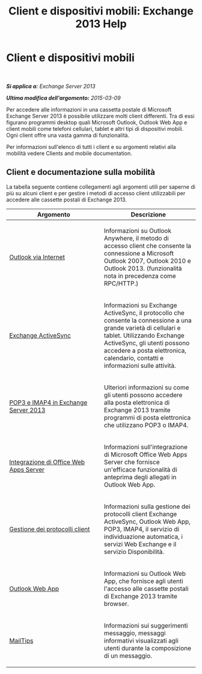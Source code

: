 ﻿---
title: 'Client e dispositivi mobili: Exchange 2013 Help'
TOCTitle: Client e dispositivi mobili
ms:assetid: d67342e7-6ee0-4228-9f84-721b2a53fb4c
ms:mtpsurl: https://technet.microsoft.com/it-it/library/JJ150572(v=EXCHG.150)
ms:contentKeyID: 50481772
ms.date: 05/22/2018
mtps_version: v=EXCHG.150
ms.translationtype: MT
---

# Client e dispositivi mobili

 

_**Si applica a:** Exchange Server 2013_

_**Ultima modifica dell'argomento:** 2015-03-09_

Per accedere alle informazioni in una cassetta postale di Microsoft Exchange Server 2013 è possibile utilizzare molti client differenti. Tra di essi figurano programmi desktop quali Microsoft Outlook, Outlook Web App e client mobili come telefoni cellulari, tablet e altri tipi di dispositivi mobili. Ogni client offre una vasta gamma di funzionalità.

Per informazioni sull'elenco di tutti i client e su argomenti relativi alla mobilità vedere Clients and mobile documentation.

## Client e documentazione sulla mobilità

La tabella seguente contiene collegamenti agli argomenti utili per saperne di più su alcuni client e per gestire i metodi di accesso client utilizzabili per accedere alle cassette postali di Exchange 2013.


<table>
<colgroup>
<col style="width: 50%" />
<col style="width: 50%" />
</colgroup>
<thead>
<tr class="header">
<th>Argomento</th>
<th>Descrizione</th>
</tr>
</thead>
<tbody>
<tr class="odd">
<td><p><a href="outlook-anywhere-exchange-2013-help.md">Outlook via Internet</a></p></td>
<td><p>Informazioni su Outlook Anywhere, il metodo di accesso client che consente la connessione a Microsoft Outlook 2007, Outlook 2010 e Outlook 2013. (funzionalità nota in precedenza come RPC/HTTP.)</p></td>
</tr>
<tr class="even">
<td><p><a href="exchange-activesync-exchange-2013-help.md">Exchange ActiveSync</a></p></td>
<td><p>Informazioni su Exchange ActiveSync, il protocollo che consente la connessione a una grande varietà di cellulari e tablet. Utilizzando Exchange ActiveSync, gli utenti possono accedere a posta elettronica, calendario, contatti e informazioni sulle attività.</p></td>
</tr>
<tr class="odd">
<td><p><a href="pop3-and-imap4-in-exchange-server-2013-exchange-2013-help.md">POP3 e IMAP4 in Exchange Server 2013</a></p></td>
<td><p>Ulteriori informazioni su come gli utenti possono accedere alla posta elettronica di Exchange 2013 tramite programmi di posta elettronica che utilizzano POP3 o IMAP4.</p></td>
</tr>
<tr class="even">
<td><p><a href="https://technet.microsoft.com/it-it/library/jj150495(v=exchg.150)">Integrazione di Office Web Apps Server</a></p></td>
<td><p>Informazioni sull'integrazione di Microsoft Office Web Apps Server che fornisce un'efficace funzionalità di anteprima degli allegati in Outlook Web App.</p></td>
</tr>
<tr class="odd">
<td><p><a href="client-protocol-management-exchange-2013-help.md">Gestione dei protocolli client</a></p></td>
<td><p>Informazioni sulla gestione dei protocolli client Exchange ActiveSync, Outlook Web App, POP3, IMAP4, il servizio di individuazione automatica, i servizi Web Exchange e il servizio Disponibilità.</p></td>
</tr>
<tr class="even">
<td><p><a href="outlook-web-app-exchange-2013-help.md">Outlook Web App</a></p></td>
<td><p>Informazioni su Outlook Web App, che fornisce agli utenti l'accesso alle cassette postali di Exchange 2013 tramite browser.</p></td>
</tr>
<tr class="odd">
<td><p><a href="mailtips-exchange-2013-help.md">MailTips</a></p></td>
<td><p>Informazioni sui suggerimenti messaggio, messaggi informativi visualizzati agli utenti durante la composizione di un messaggio.</p></td>
</tr>
</tbody>
</table>

